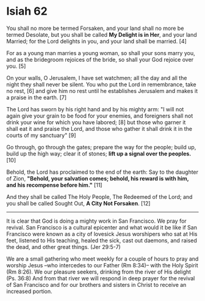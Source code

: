# Isiah 62

You shall no more be termed Forsaken, and your land shall no more
be termed Desolate, but you shall be called **My Delight is in
Her**, and your land Married; for the Lord delights in you, and
your land shall be married. [4]

For as a young man marries a young woman, so shall your sons marry
you, and as the bridegroom rejoices of the bride, so shall your God
rejoice over you. [5]

On your walls, O Jerusalem, I have set watchmen; all the day and
all the night they shall never be silent. You who put the Lord in
remembrance, take no rest, [6] and give him no rest until he
establishes Jerusalem and makes it a praise in the earth. [7]

The Lord has sworn by his right hand and by his mighty arm: "I will
not again give your grain to be food for your enemies, and foreigners
shall not drink your wine for which you have labored; [8] but those
who garner it shall eat it and praise the Lord, and those who gather
it shall drink it in the courts of my sanctuary" [9]

Go through, go through the gates; prepare the way for the people;
build up, build up the high way; clear it of stones; **lift up a
signal over the peoples.** [10]

Behold, the Lord has proclaimed to the end of the earth: Say to the
daughter of Zion, **"Behold, your salvation comes; behold, his
reward is with him, and his recompense before him."** [11]

And they shall be called The Holy People, The Redeemed of the Lord;
and you shall be called Sought Out, **A City Not Forsaken**. [12]

<hr />

It is clear that God is doing a mighty work in San Francisco. We
pray for revival. San Francisco is a cultural epicenter and what
would it be like if San Francisco were known as a city of lovesick
Jesus worshipers who sat at His feet, listened to His teaching,
healed the sick, cast out daemons, and raised the dead, and other
great things. (Jer 29:5-7)

We are a small gathering who meet weekly for a couple of hours to
pray and worship Jesus –who intercedes to our Father (Rm 8:34)–
with the Holy Spirit (Rm 8:26). We our pleasure seekers, drinking
from the river of His delight (Ps. 36:8) And from that river we
will respond in deep prayer for the revival of San Francisco and
for our brothers and sisters in Christ to receive an increased
portion.
